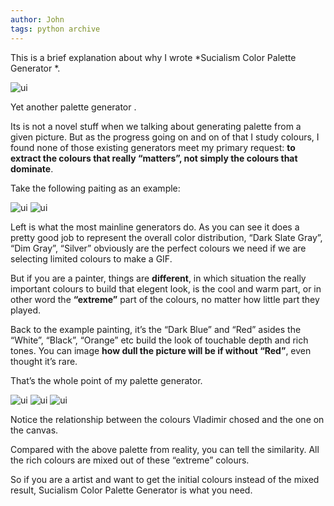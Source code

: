 ```yaml
---
author: John
tags: python archive
---
```


This is a brief explanation about why I wrote *Sucialism Color Palette Generator *.

![ui](/assets/img/posts-2019/201910-pallette-generator-1.png)

Yet another palette generator .

Its is not a novel stuff when we talking about generating palette from a given picture. But as the progress going on and on of that I study colours, I found none of those existing generators meet my primary request: **to extract the colours that really “matters”, not simply the colours that dominate**.

Take the following paiting as an example:

![ui](/assets/img/posts-2019/201910-pallette-generator-2.webp)
![ui](/assets/img/posts-2019/201910-pallette-generator-2.jpeg)

Left is what the most mainline generators do. As you can see it does a pretty good job to represent the overall color distribution, “Dark Slate Gray”, “Dim Gray”, “Silver” obviously are the perfect colours we need if we are selecting limited colours to make a GIF.

But if you are a painter, things are **different**, in which situation the really important colours to build that elegent look, is the cool and warm part, or in other word the **“extreme”** part of the colours, no matter how little part they played.

Back to the example painting, it’s the “Dark Blue” and “Red” asides the “White”, “Black”, “Orange” etc build the look of touchable depth and rich tones. You can image **how dull the picture will be if without “Red”**, even thought it’s rare.

That’s the whole point of my palette generator.

![ui](/assets/img/posts-2019/201910-pallette-generator-3.png)
![ui](/assets/img/posts-2019/201910-pallette-generator-4.webp)
![ui](/assets/img/posts-2019/201910-pallette-generator-5.webp)

Notice the relationship between the colours Vladimir chosed and the one on the canvas.

Compared with the above palette from reality, you can tell the similarity. All the rich colours are mixed out of these “extreme” colours.

So if you are a artist and want to get the initial colours instead of the mixed result, Sucialism Color Palette Generator is what you need.